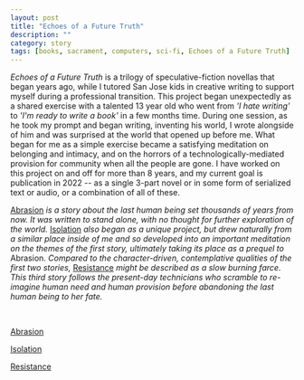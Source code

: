 ```yaml
---
layout: post
title: "Echoes of a Future Truth"
description: ""
category: story
tags: [books, sacrament, computers, sci-fi, Echoes of a Future Truth]
---
```


*Echoes of a Future Truth* is a trilogy of speculative-fiction novellas that began years ago, while I tutored San Jose kids in creative writing to support myself during a professional transition. This project began unexpectedly as a shared exercise with a talented 13 year old who went from *'I hate writing'* to *'I'm ready to write a book'* in a few months time. During one session, as he took my prompt and began writing, inventing his world, I wrote alongside of him and was surprised at the world that opened up before me. What began for me as a simple exercise became a satisfying meditation on belonging and intimacy, and on the horrors of a technologically-mediated provision for community when all the people are gone. I have worked on this project on and off for more than 8 years, and my current goal is publication in 2022 -- as a single 3-part novel or in some form of serialized text or audio, or a combination of all of these.

[Abrasion](http://www.imby.net/20170525/abrasion) *is a story about the last human being set thousands of years from now. It was written to stand alone, with no thought for further exploration of the world.* [Isolation](http://www.imby.net/20190811/isolation) *also began as a unique project, but drew naturally from a similar place inside of me and so developed into an important meditation on the themes of the first story, ultimately taking its place as a prequel to* Abrasion. *Compared to the character-driven, contemplative qualities of the first two stories,* [Resistance](http://www.imby.net/20220108/resistance) *might be described as a slow burning farce. This third story follows the present-day technicians who scramble to re-imagine human need and human provision before abandoning the last human being to her fate.*

 &nbsp; &nbsp;
 
 [Abrasion](http://www.imby.net/20170525/abrasion) 
 
 [Isolation](http://www.imby.net/20190811/isolation)
 
 [Resistance](http://www.imby.net/20220108/resistance)
